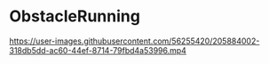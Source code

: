 # ObstacleRunning

https://user-images.githubusercontent.com/56255420/205884002-318db5dd-ac60-44ef-8714-79fbd4a53996.mp4

